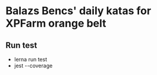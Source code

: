 # Balazs Bencs' daily katas for XPFarm orange belt

## Run test

- lerna run test
- jest --coverage
